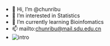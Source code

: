 - 👋 Hi, I’m @chunribu
- 👀 I’m interested in Statistics
- 🌱 I’m currently learning Bioinfomatics
- 📫 mailto:chunribu@mail.sdu.edu.cn
- ![intro]("blob/main/intro.jpg")
